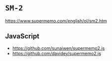# `SM-2`

https://www.supermemo.com/english/ol/sm2.htm

## JavaScript

- https://github.com/sunaiwen/supermemo2.js
- https://github.com/davidey/supermemo2.js
